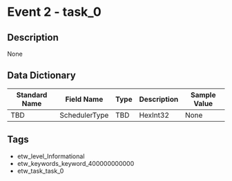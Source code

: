 # Event 2 - task_0

## Description
None

## Data Dictionary
|Standard Name|Field Name|Type|Description|Sample Value|
|---|---|---|---|---|
|TBD|SchedulerType|TBD|HexInt32|None|None|

## Tags
* etw_level_Informational
* etw_keywords_keyword_400000000000
* etw_task_task_0